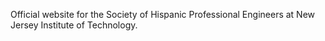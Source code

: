 Official website for the Society of Hispanic Professional Engineers at New Jersey Institute of Technology.
